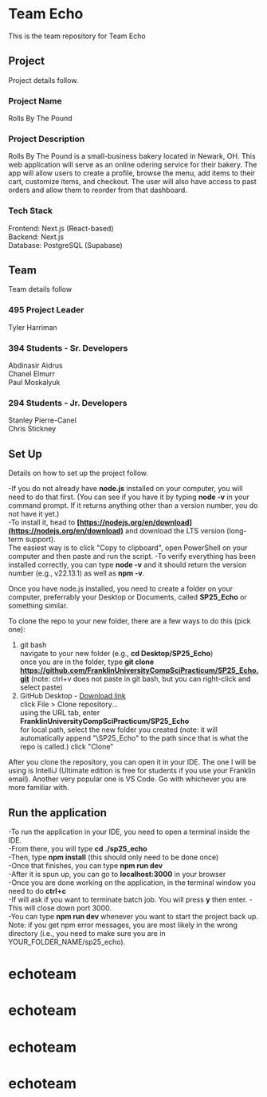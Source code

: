 # Team Echo

This is the team repository for Team Echo

## Project

Project details follow. 

### Project Name

Rolls By The Pound

### Project Description  

Rolls By The Pound is a small-business bakery located in Newark, OH. This web application will serve as an online odering service for their bakery. The app will allow users to create a profile, browse the menu, add items to their cart, customize items, and checkout. The user will also have access to past orders and allow them to reorder from that dashboard.

### Tech Stack

Frontend: Next.js (React-based)\
Backend: Next.js\
Database: PostgreSQL (Supabase)


## Team

Team details follow

### 495 Project Leader

Tyler Harriman

### 394 Students - Sr. Developers

Abdinasir Aidrus\
Chanel Elmurr\
Paul Moskalyuk

### 294 Students - Jr. Developers

Stanley Pierre-Canel\
Chris Stickney

## Set Up

Details on how to set up the project follow.

-If you do not already have **node.js** installed on your computer, you will need to do that first. (You can see if you have it by typing **node -v** in your command prompt. If it returns anything other than a version number, you do not have it yet.)\
-To install it, head to **[https://nodejs.org/en/download](https://nodejs.org/en/download)** and download the LTS version (long-term support).\
      The easiest way is to click "Copy to clipboard", open PowerShell on your computer and then paste and run the script.
-To verify everything has been installed correctly, you can type **node -v** and it should return the version number (e.g., v22.13.1) as well as **npm -v**.

Once you have node.js installed, you need to create a folder on your computer, preferrably your Desktop or Documents, called **SP25_Echo** or something similar.

To clone the repo to your new folder, there are a few ways to do this (pick one):
1) git bash\
   navigate to your new folder (e.g., **cd Desktop/SP25_Echo**)\
   once you are in the folder, type **git clone https://github.com/FranklinUniversityCompSciPracticum/SP25_Echo.git** (note: ctrl+v does not paste in git bash, but you can right-click and select paste)
2) GitHub Desktop - [Download link](https://desktop.github.com/download/) \
   click File > Clone repository...\
   using the URL tab, enter **FranklinUniversityCompSciPracticum/SP25_Echo**\
   for local path, select the new folder you created (note: it will automatically append "\SP25_Echo" to the path since that is what the repo is called.)
   click "Clone"

After you clone the repository, you can open it in your IDE. The one I will be using is IntelliJ (Ultimate edition is free for students if you use your Franklin email). Another very popular one is VS Code. Go with whichever you are more familiar with.

## Run the application
-To run the application in your IDE, you need to open a terminal inside the IDE.\
-From there, you will type **cd ./sp25_echo**\
-Then, type **npm install** (this should only need to be done once)\
-Once that finishes, you can type **npm run dev**\
-After it is spun up, you can go to **localhost:3000** in your browser\
-Once you are done working on the application, in the terminal window you need to do **ctrl+c**\
-If will ask if you want to terminate batch job. You will press **y** then enter.
-This will close down port 3000.\
-You can type **npm run dev** whenever you want to start the project back up.\
Note: if you get npm error messages, you are most likely in the wrong directory (i.e., you need to make sure you are in YOUR_FOLDER_NAME/sp25_echo).
# echoteam
# echoteam
# echoteam
# echoteam
